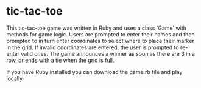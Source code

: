 # tic-tac-toe
This tic-tac-toe game was written in Ruby and uses a class 'Game' with methods for game logic. Users are prompted to enter their names and then prompted to in turn enter coordinates to select where to place their marker in the grid. If invalid coordinates are entered, the user is prompted to re-enter valid ones. The game announces a winner as soon as there are 3 in a row, or ends with a tie when the grid is full.

If you have Ruby installed you can download the game.rb file and play locally